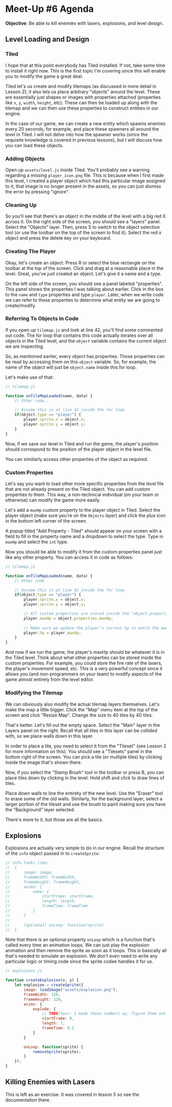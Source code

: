# Meet-Up #6 Agenda

**Objective**: Be able to kill enemies with lasers, explosions, and level design.

## Level Loading and Design

### Tiled
I hope that at this point everybody has Tiled installed. If not, take some time to install it right now. This is the first topic I'm covering since this will enable you to modify the game a great deal.

Tiled let's us create and modify tilemaps (as discussed in more detail in Lesson 2); it also lets us place arbitrary "objects" around the level. These are essentially just shapes or images with properties attached (properties like `x`, `y`, `width`, `height`, etc). These can then be loaded up along with the tilemap and we can then use these properties to construct entities in our engine.

In the case of our game, we can create a new entity which spawns enemies every 20 seconds, for example, and place these spawners all around the level in Tiled. I will not delve into how the spawner works (since the requisite knowledge is covered in previous lessons), but I will discuss how you can load these objects.

### Adding Objects
Open up `assets/level.js` inside Tiled. You'll probably see a warning regarding a missing `player_icon.png` file. This is because when I first made this level, I created a player object which had this particular image assigned to it; that image is no longer present in the assets, so you can just dismiss the error by pressing "ignore".

### Cleaning Up
So you'll see that there's an object in the middle of the level with a big red X across it. On the right side of the screen, you should see a "layers" panel. Select the "Objects" layer. Then, press S to switch to the object selection tool (or use the toolbar on the top of the screen to find it). Select the red x object and press the delete key on your keyboard.

### Creating The Player
Okay, let's create an object. Press R or select the blue rectangle on the toolbar at the top of the screen. Click and drag at a reasonable place in the level. Great, you've just created an object. Let's give it a name and a type.

On the left side of the screen, you should see a panel labeled "properties". This panel shows the properties I was talking about earlier. Click in the box to the `name` and `type` properties and type `player`. Later, when we write code we can refer to these properties to determine what entity we are going to create/modify.

### Referring To Objects In Code
If you open up `tilemap.js` and look at line 42, you'll find some commented out code. The for loop that contains this code actually iterates over all objects in the Tiled level, and the `object` variable contains the current object we are inspecting. 

So, as mentioned earlier, every object has properties. Those properties can be read by accessing them on this `object` variable. So, for example, the name of the object will just be `object.name` inside this for loop.

Let's make use of that:

```js
// tilemap.js

function onTileMapLoaded(name, data) {
    // Other code...

    // Assume this is at line 42 inside the for loop
    if(object.type == "player") {
        player.sprite.x = object.x;
        player.sprite.y = object.y;
    }
}
```

Now, if we save our level in Tiled and run the game, the player's position should correspond to the position of the player object in the level file.

You can similiarly access other properties of the object as required.

### Custom Properties
Let's say you want to load other more specific properties from the level file that are not already present on the Tiled object. You can add custom properties to them. This way, a non-technical individual (on your team or otherwise) can modify the game more easily.

Let's add a `maxHp` custom property to the player object in Tiled. Select the player object (make sure you're on the `Objects` layer) and click the plus icon in the bottom left corner of the screen. 

A popup titled "Add Property - Tiled" should appear on your screen with a field to fill in the property name and a dropdown to select the type. Type in `maxHp` and select the `int` type.

Now you should be able to modify it from the custom properties panel just like any other property. You can access it in code as follows:

```js
// tilemap.js

function onTileMapLoaded(name, data) {
    // Other code

    // Assume this is at line 42 inside the for loop
    if(object.type == "player") {
        player.sprite.x = object.x;
        player.sprite.y = object.y;

        // All custom properties are stored inside the "object.properties" object.
        player.maxHp = object.properties.maxHp;
        
        // Make sure we update the player's current hp to match the max.
        player.hp = player.maxHp;
    }
}
```

And now if we run the game, the player's maxHp should be whatever it is in the Tiled level. Think about what other properties can be stored inside the custom properties. For example, you could store the fire rate of the lasers, the player's movement speed, etc. This is a very powerful concept since it allows you (and non-programmers on your team) to modify aspects of the game almost entirely from the level editor.

### Modifying the Tilemap
We can obviously also modify the actual tilemap layers themselves. Let's make the map a little bigger. Click the "Map" menu item at the top of the screen and click "Resize Map". Change the size to 40 tiles by 40 tiles.

That's better. Let's fill out the empty space. Select the "Main" layer in the Layers panel on the right. Recall that all tiles in this layer can be collided with, so we place walls down in this layer.

In order to place a tile, you need to select it from the "Tileset" (see Lesson 2 for more information on this). You should see a "Tilesets" panel in the bottom right of the screen. You can pick a tile (or multiple tiles) by clicking inside the image that's shown there.

Now, if you select the "Stamp Brush" tool in the toolbar or press B, you can place tiles down by clicking in the level. Hold shift and click to draw lines of tiles.

Place down walls to line the entirety of the new level. Use the "Eraser" tool to erase some of the old walls. Similarly, for the background layer, select a larger portion of the tileset and use the brush to paint making sure you have the "Background" layer selected.

There's more to it, but those are all the basics.

## Explosions
Explosions are actually very simple to do in our engine. Recall the structure of the `info` object passed in to `createSprite`:

```js
// info looks like:
//  {
//      image: image,
//      frameWidth: frameWidth,
//      frameHeight: frameHeight,
//      anims: {
//          name: {
//              startFrame: startFrame,
//              length: length,
//              frameTime: frameTime
//          }
//      }
//      
//      (optional) onLoop: function(sprite)
//  }
```

Note that there is an optional property `onLoop` which is a function that's called every time an animation loops. We can just play the explosion animation and then remove the sprite as soon as it loops. This is basically all that's needed to simulate an explosion. We don't even need to write any particular logic or timing code since the sprite codee handles it for us.

```js
// explosions.js

function createExplosion(x, y) {
    let explosion = createSprite({
        image: loadImage("assets/explosion.png"),
        frameWidth: 128,
        frameHeight: 128,
        anims: {
            explode: {
                // TODO(You): I made these numbers up, figure them out yourself
                startFrame: 0,
                length: 7,
                frameTime: 0.1
            }
        }

        onLoop: function(sprite) {
            removeSprite(sprite);
        }
    });
}
```

## Killing Enemies with Lasers
This is left as an exercise. It was covered in lesson 5 so see the documentation there.

